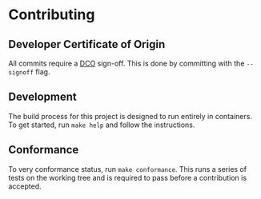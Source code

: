 # Contributing

## Developer Certificate of Origin

All commits require a [DCO](https://developercertificate.org/) sign-off.
This is done by committing with the `--signoff` flag.

## Development

The build process for this project is designed to run entirely in containers.
To get started, run `make help` and follow the instructions.

## Conformance

To very conformance status, run `make conformance`.
This runs a series of tests on the working tree and is required to pass before a contribution is accepted.
